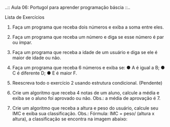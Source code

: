 ..:: Aula 06: Portugol para aprender programação báscia ::..

Lista de Exercícios

1. Faça um programa que receba dois números e exiba a soma entre eles.

2. Faça um programa que receba um número e diga se esse número é par ou ímpar.

3. Faça um programa que receba a idade de um usuário e diga se ele é maior de idade ou não.

4. Faça um programa que receba 6 números e exiba se:
● A é igual a B;
● C é diferente D;
● E é maior F.

5. Reescreva todo o exercício 2 usando estrutura condicional. (Pendente)

6. Crie um algoritmo que receba 4 notas de um aluno, calcule a média e exiba se o aluno foi aprovado ou não.
Obs.: a média de aprovação é 7.

7. Crie um algoritmo que receba a altura e peso do usuário, calcule seu IMC e exiba sua classificação.
Obs.: Fórmula: IMC = peso/ (altura x altura), a classificação se encontra na imagem abaixo: